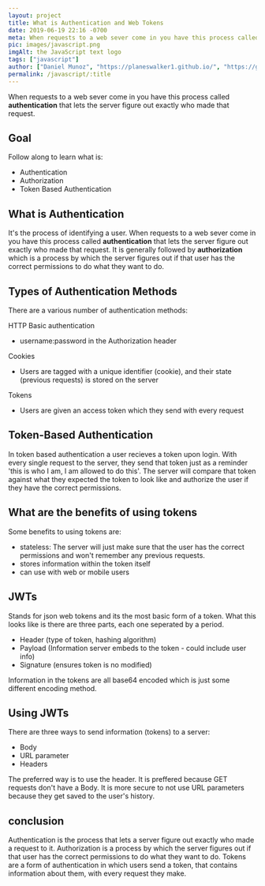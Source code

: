 ```yaml
---
layout: project
title: What is Authentication and Web Tokens
date: 2019-06-19 22:16 -0700
meta: When requests to a web sever come in you have this process called authentication that lets the server figure out exactly who made that request.
pic: images/javascript.png
imgAlt: the JavaScript text logo
tags: ["javascript"]
author: ["Daniel Munoz", "https://planeswalker1.github.io/", "https://github.com/planeswalker1"]
permalink: /javascript/:title
---
```


When requests to a web sever come in you have this process called **authentication** that lets the server figure out exactly who made that request.

## Goal

Follow along to learn what is:

* Authentication
* Authorization
* Token Based Authentication

## What is Authentication

It's the process of identifying a user. When requests to a web sever come in you have this process called **authentication** that lets the server figure out exactly who made that request. It is generally followed by **authorization** which is a process by which the server figures out if that user has the correct permissions to do what they want to do.

## Types of Authentication Methods

There are a various number of authentication methods:

HTTP Basic authentication
* username:password in the Authorization header

Cookies
* Users are tagged with a unique identifier (cookie), and their state (previous requests) is stored on the server

Tokens
* Users are given an access token which they send with every request

## Token-Based Authentication

In token based authentication a user recieves a token upon login. With every single request to the server, they send that token just as a reminder 'this is who I am, I am allowed to do this'. The server will compare that token against what they expected the token to look like and authorize the user if they have the correct permissions.

## What are the benefits of using tokens

Some benefits to using tokens are:

* stateless: The server will just make sure that the user has the correct permissions and won't remember any previous requests.
* stores information within the token itself
* can use with web or mobile users

## JWTs

Stands for json web tokens and its the most basic form of a token. What this looks like is there are three parts, each one seperated by a period.

* Header (type of token, hashing algorithm)
* Payload (Information server embeds to the token - could include user info)
* Signature (ensures token is no modified)

Information in the tokens are all base64 encoded which is just some different encoding method.

## Using JWTs

There are three ways to send information (tokens) to a server:

* Body
* URL parameter
* Headers

The preferred way is to use the header. It is preffered because GET requests don't have a Body. It is more secure to not use URL parameters because they get saved to the user's history.

## conclusion

Authentication is the process that lets a server figure out exactly who made a request to it. Authorization is a process by which the server figures out if that user has the correct permissions to do what they want to do. Tokens are a form of authentication in which users send a token, that contains information about them, with every request they make.

